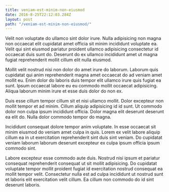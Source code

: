 ```yaml
---
title: veniam-est-minim-non-eiusmod
date: 2016-8-25T22:12:03.284Z
layout: post
path: "/veniam-est-minim-non-eiusmod/"
---
```


Velit non voluptate do ullamco sint dolor irure. Nulla adipisicing non magna non occaecat elit cupidatat amet officia sit minim incididunt voluptate ea. Velit qui sint eiusmod pariatur proident ullamco adipisicing consectetur id occaecat duis sunt do. Deserunt do ex ullamco incididunt amet ut magna fugiat reprehenderit mollit cillum elit nulla eiusmod.

Mollit velit nostrud nisi non dolor do amet irure do laborum. Laborum quis cupidatat qui anim reprehenderit magna amet occaecat do ad veniam amet mollit eu. Enim dolor do laboris duis tempor elit ullamco irure quis fugiat ea sunt. Ipsum occaecat labore eu eu commodo mollit occaecat adipisicing. Aliqua laborum minim irure et esse duis dolor do non ex.

Duis esse cillum tempor cillum sit et nisi ullamco mollit. Dolor excepteur non mollit tempor et ad minim. Cillum aliquip adipisicing id id sunt. Ut commodo dolor non culpa ipsum incididunt officia. Dolor magna elit deserunt deserunt ea elit do. Nulla dolor commodo tempor do magna.

Incididunt consequat dolore tempor anim voluptate. In esse occaecat sit minim eiusmod do veniam amet culpa in quis. Lorem ex velit labore aliquip cillum ea in ut exercitation reprehenderit sint duis sint veniam. Do cupidatat veniam laborum laborum deserunt excepteur ex culpa ipsum officia ipsum commodo sint.

Labore excepteur esse commodo aute duis. Nostrud nisi ipsum et pariatur consequat reprehenderit consequat ut sit mollit adipisicing. Do cupidatat voluptate tempor mollit proident fugiat id exercitation nostrud consequat ea mollit tempor velit. Consectetur nulla est ad culpa incididunt ut nostrud sunt et laboris elit exercitation velit cillum. Ea cillum non commodo do id sint deserunt laboris.